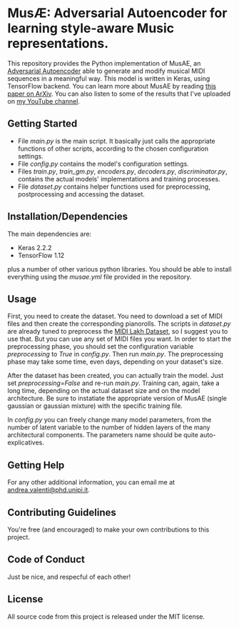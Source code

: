 # MusÆ: Adversarial Autoencoder for learning style-aware Music representations.

This repository provides the Python implementation of MusAE, an [Adversarial Autoencoder](https://arxiv.org/abs/1511.05644) able to generate and modify musical MIDI sequences in a meaningful way. This model is written in Keras, using TensorFlow backend. You can learn more about MusAE by reading [this paper on ArXiv](https://arxiv.org/abs/2001.05494). You can also listen to some of the results that I've uploaded on [my YouTube channel](https://www.youtube.com/playlist?list=PLxrPCQsIK9XVVpTIun9meuPcOdWaG-aSg).

## Getting Started

- File *main.py* is the main script. It basically just calls the appropriate functions of other scripts, according to the chosen configuration settings.
- File *config.py* contains the model's configuration settings.
- Files *train.py*, *train_gm.py*, *encoders.py*,  *decoders.py*, *discriminator.py*,  contains the actual models' implementations and training processes.
- File *dataset.py* contains helper functions used for preprocessing, postprocessing and accessing the dataset.

## Installation/Dependencies

The main dependencies are:
- Keras 2.2.2
- TensorFlow 1.12

plus a number of other various python libraries. You should be able to install everything using the *musae.yml* file provided in the repository.

## Usage

First, you need to create the dataset. You need to download a set of MIDI files and then create the corresponding pianorolls. The scripts in *dataset.py* are already tuned to preprocess the [MIDI Lakh Dataset](https://colinraffel.com/projects/lmd/), so I suggest you to use that. But you can use any set of MIDI files you want. In order to start the preprocessing phase, you should set the configuration variable *preprocessing* to *True* in *config.py*. Then run *main.py*. The preprocessing phase may take some time, even days, depending on your dataset's size.

After the dataset has been created, you can actually train the model. Just set *preprocessing=False* and re-run *main.py*. Training can, again, take a long time, depending on the actual dataset size and on the model architecture. Be sure to instatiate the appropriate version of MusAE (single gaussian or gaussian mixture) with the specific training file.

In *config.py* you can freely change many model parameters, from the number of latent variable to the number of hidden layers of the many architectural components. The parameters name should be quite auto-explicatives.


## Getting Help

For any other additional information, you can email me at andrea.valenti@phd.unipi.it.

## Contributing Guidelines  

You're free (and encouraged) to make your own contributions to this project.

## Code of Conduct

Just be nice, and respecful of each other!

## License

All source code from this project is released under the MIT license.
